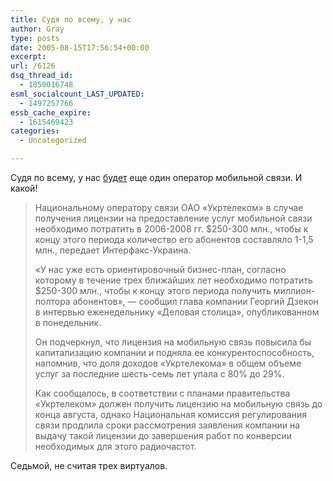 ```yaml
---
title: Судя по всему, у нас
author: Gray
type: posts
date: 2005-08-15T17:56:54+00:00
excerpt:
url: /6126
dsq_thread_id:
  - 1850016748
esml_socialcount_LAST_UPDATED:
  - 1497257766
essb_cache_expire:
  - 1615469423
categories:
  - Uncategorized

---
```








Судя по всему, у нас <a href="http://www.korrespondent.net/main/128304" target="_blank">будет</a> еще один оператор мобильной связи. И какой!

> Национальному оператору связи ОАО &#171;Укртелеком&#187; в случае получения лицензии на предоставление услуг мобильной связи необходимо потратить в 2006-2008 гг. $250-300 млн., чтобы к концу этого периода количество его абонентов составляло 1-1,5 млн., передает Интерфакс-Украина.
> 
> &#171;У нас уже есть ориентировочный бизнес-план, согласно которому в течение трех ближайших лет необходимо потратить $250-300 млн., чтобы к концу этого периода получить миллион-полтора абонентов&#187;, &#8212; сообщил глава компании Георгий Дзекон в интервью еженедельнику &#171;Деловая столица&#187;, опубликованном в понедельник.
> 
> Он подчеркнул, что лицензия на мобильную связь повысила бы капитализацию компании и подняла ее конкурентоспособность, напомнив, что доля доходов &#171;Укртелекома&#187; в общем объеме услуг за последние шесть-семь лет упала с 80% до 29%.
> 
> Как сообщалось, в соответствии с планами правительства &#171;Укртелеком&#187; должен получить лицензию на мобильную связь до конца августа, однако Национальная комиссия регулирования связи продлила сроки рассмотрения заявления компании на выдачу такой лицензии до завершения работ по конверсии необходимых для этого радиочастот. 

Седьмой, не считая трех виртуалов.